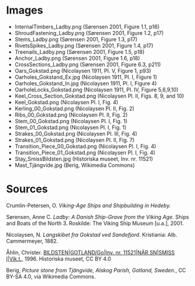 # Images

 - InternalTimbers_Ladby.png (Sørensen 2001, Figure 1.1, p16)
 - ShroudFastening_Ladby.png (Sørensen 2001, Figure 1.2, p17)
 - Stems_Ladby.png (Sørensen 2001, Figure 1.3, p17)
 - RivetsSpikes_Ladby.png (Sørensen 2001, Figure 1.4, p17)
 - Treenails_Ladby.png (Sørensen 2001, Figure 1.5, p18)
 - Anchor_Ladby.png (Sørensen 2001, Figure 1.6, p18)
 - CrossSections_Ladby.png (Sørensen 2001, Figure 6.3, p211)
 - Oars_Gokstad.png (Nicolaysen 1911, Pl. V, Figure 1, p93)
 - Oarholes_Gokstand_Ex.jpg (Nicolaysen 1911, Pl. I, Figure 1) 
 - Oarholes_Gokstand_In.jpg (Nicolaysen 1911, Pl. I, Figure 4) 
 - OarholeLocks_Gokstad.png (Nicolaysen 1911, Pl. IV, Figure 5,6,9,10)
 - Keel_Cross_Section_Gokstad.png (Nicolaysen Pl. II, Figs. 8, 9, and 10)
 - Keel_Gokstad.png (Nicolaysen Pl. I, Fig. 4)
 - Kerling_00_Gokstad.png (Nicolaysen Pl. II, Fig. 2)
 - Ribs_00_Gokstad.png (Nicolaysen Pl. II, Fig. 2)
 - Stem_00_Gokstad.png (Nicolaysen Pl. I, Fig. 1)
 - Stem_01_Gokstad.png (Nicolaysen Pl. I, Fig. 1)
 - Strakes_00_Gokstad.png (Nicolaysen Pl. III, Fig. 4)
 - Strakes_01_Gokstad.png (Nicolaysen Pl. II, Fig. 7)
 - Transition_Piece_00_Gokstad.png (Nicolaysen Pl. I, Fig. 4)
 - Transition_Piece_01_Gokstad.png (Nicolaysen Pl. I, Fig. 4)
 - Stay_SmissBildsten.jpg (Historiska museet, Inv. nr. 11521)
 - Mast_Tjängvide.jpg (Berig, Wikimedia Commons)
 
# Sources
Crumlin-Petersen, O. _Viking-Age Ships and Shipbuilding in Hedeby._ 

Sørensen, Anne C. _Ladby: A Danish Ship-Grave from the Viking Age._ Ships and Boats of the North 3. Roskilde: The Viking Ship Museum [u.a.], 2001.

Nicolaysen, N. _Langskibet fra Gokstad ved Sandefjord._ Kristiania: Alb. Cammermeyer, 1882.

Åhlin, Christer. [BILDSTEN|GOTLAND/Go|Inv. nr. 11521|NÄR SN|SMISS I|Vik.t.](https://samlingar.shm.se/media/BC990396-D268-43E7-90CB-D1D7E72A5BAA), 1996. Historiska museet, CC BY 4.0

Berig, _Picture stone from Tjängvide, Alskog Parish, Gotland, Sweden._, CC BY-SA 4.0, via Wikimedia Commons.